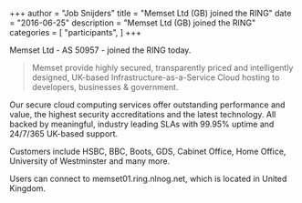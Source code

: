 +++
author = "Job Snijders"
title = "Memset Ltd (GB) joined the RING"
date = "2016-06-25"
description = "Memset Ltd (GB) joined the RING"
categories = [
    "participants",
]
+++

Memset Ltd - AS 50957 - joined the RING today.

> Memset provide highly secured, transparently priced and intelligently designed, UK-based Infrastructure-as-a-Service Cloud hosting to developers, businesses & government.

Our secure cloud computing services offer outstanding performance and value, the highest security
accreditations and the latest technology. All backed by meaningful, industry leading SLAs with 99.95%
uptime and 24/7/365 UK-based support.

Customers include HSBC, BBC, Boots, GDS, Cabinet Office, Home Office, University of Westminster and many more.

Users can connect to memset01.ring.nlnog.net, which is located in United Kingdom.

